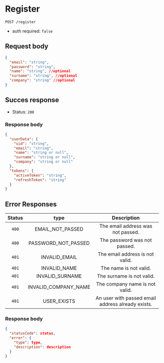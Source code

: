 # Register

```http
POST /register
```

- auth required: `false`

## Request body

```json
{
  "email": "string",
  "password": "string",
  "name": "string", //optional
  "surname": "string", //optional
  "company": "string" //optional
}
```

## Succes response

- Status: `200`

### Response body

```json
{
  "userData": {
    "uid": "string",
    "email": "string",
    "name": "string or null",
    "surname": "string or null",
    "company": "string or null"
  },
  "tokens": {
    "activeToken": "string",
    "refreshToken": "string"
  }
}
```

## Error Responses

| Status |         type         |                    Description                    |
| :----: | :------------------: | :-----------------------------------------------: |
| `400`  |   EMAIL_NOT_PASSED   |         The email address was not passed.         |
| `400`  | PASSWORD_NOT_PASSED  |           The password was not passed.            |
| `401`  |    INVALID_EMAIL     |          The email address is not valid.          |
| `401`  |     INVALID_NAME     |              The name is not valid.               |
| `401`  |   INVALID_SURNAME    |             The surname is not valid.             |
| `401`  | INVALID_COMPANY_NAME |          The company name is not valid.           |
| `401`  |     USER_EXISTS      | An user with passed email address already exists. |

### Response body

```json
{
  "statusCode": status,
  "error": {
    "type": type,
    "description": description
  }
}
```
